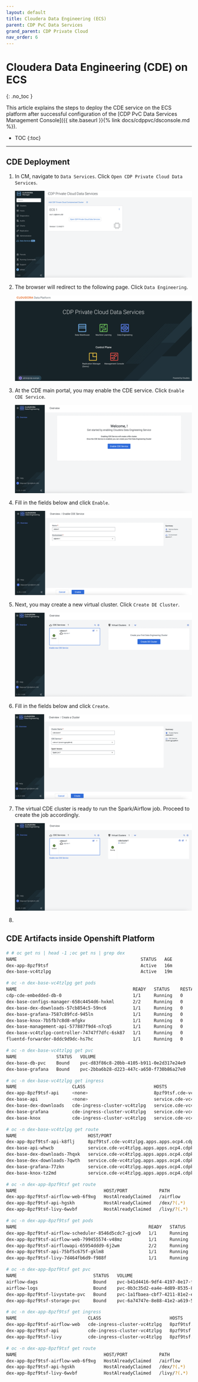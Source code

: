 ```yaml
---
layout: default
title: Cloudera Data Engineering (ECS)
parent: CDP PvC Data Services
grand_parent: CDP Private Cloud
nav_order: 6
---
```


# Cloudera Data Engineering (CDE) on ECS
{: .no_toc }

This article explains the steps to deploy the CDE service on the ECS platform after successful configuration of the [CDP PvC Data Services Management Console]({{ site.baseurl }}{% link docs/cdppvc/dsconsole.md %}).

- TOC
{:toc}

---


## CDE Deployment

1. In CM, navigate to `Data Services`. Click `Open CDP Private Cloud Data Services`. 

    ![](../../assets/images/dsconsole/cmds.png)
    
2. The browser will redirect to the following page. Click `Data Engineering`.   

    ![](../../assets/images/dsconsole/dsmenu.png)
    
3. At the CDE main portal, you may enable the CDE service. Click `Enable CDE Service`.      

    ![](../../assets/images/cde/cde1.png)

4. Fill in the fields below and click `Enable`.

    ![](../../assets/images/cde/cde2.png)
    
5. Next, you may create a new virtual cluster. Click `Create DE Cluster`.        
    
    ![](../../assets/images/cde/cde3.png)
    
6. Fill in the fields below and click `Create`.    
    
    ![](../../assets/images/cde/cde4.png)
    
7. The virtual CDE cluster is ready to run the Spark/Airflow job. Proceed to create the job accordingly. 
    
    ![](../../assets/images/cde/cde5.png)
  

8. 

## CDE Artifacts inside Openshift Platform

   ```bash
# # oc get ns | head -1 ;oc get ns | grep dex
NAME                                               STATUS   AGE
dex-app-8pzf9tsf                                   Active   16m
dex-base-vc4tzlpg                                  Active   19m
   ```

   ```bash
# oc -n dex-base-vc4tzlpg get pods
NAME                                            READY   STATUS    RESTARTS   AGE
cdp-cde-embedded-db-0                           1/1     Running   0          20m
dex-base-configs-manager-658c4454d6-hxkml       2/2     Running   0          20m
dex-base-dex-downloads-57cb854c5-59nc6          1/1     Running   0          20m
dex-base-grafana-7587c89fcd-945ln               1/1     Running   0          20m
dex-base-knox-7b5fb7c8d8-mfgkv                  1/1     Running   0          20m
dex-base-management-api-577887f9d4-n7cq5        1/1     Running   0          20m
dex-base-vc4tzlpg-controller-74747f7dfc-6sk87   1/1     Running   0          20m
fluentd-forwarder-8ddc9d9dc-hs7hc               1/1     Running   0          20m
   ```
   
   ```bash
# oc -n dex-base-vc4tzlpg get pvc
NAME               STATUS   VOLUME                                     CAPACITY   ACCESS MODES   STORAGECLASS                  AGE
dex-base-db-pvc    Bound    pvc-d83f86c8-20bb-4105-b911-0e2d317e24e9   100Gi      RWO            ocs-storagecluster-ceph-rbd   20m
dex-base-grafana   Bound    pvc-2bba6b28-d223-447c-a650-f730b86a27e0   10Gi       RWO            ocs-storagecluster-ceph-rbd   20m
   ```
   
   ```bash
# oc -n dex-base-vc4tzlpg get ingress
NAME                     CLASS                          HOSTS                                                                                             ADDRESS                 PORTS     AGE
dex-app-8pzf9tsf-api     <none>                         8pzf9tsf.cde-vc4tzlpg.apps.apps.ocp4.cdpkvm.cldr                                                  apps.ocp4.cdpkvm.cldr   80, 443   17m
dex-base-api             <none>                         service.cde-vc4tzlpg.apps.apps.ocp4.cdpkvm.cldr                                                   apps.ocp4.cdpkvm.cldr   80, 443   20m
dex-base-dex-downloads   cde-ingress-cluster-vc4tzlpg   service.cde-vc4tzlpg.apps.apps.ocp4.cdpkvm.cldr,service.cde-vc4tzlpg.apps.apps.ocp4.cdpkvm.cldr   apps.ocp4.cdpkvm.cldr   80        20m
dex-base-grafana         cde-ingress-cluster-vc4tzlpg   service.cde-vc4tzlpg.apps.apps.ocp4.cdpkvm.cldr                                                   apps.ocp4.cdpkvm.cldr   80        20m
dex-base-knox            cde-ingress-cluster-vc4tzlpg   service.cde-vc4tzlpg.apps.apps.ocp4.cdpkvm.cldr                                                   apps.ocp4.cdpkvm.cldr   80        20m
   ```
   
   
   ```bash
# oc -n dex-base-vc4tzlpg get route
NAME                           HOST/PORT                                          PATH               SERVICES                       PORT          TERMINATION     WILDCARD
dex-app-8pzf9tsf-api-k8flj     8pzf9tsf.cde-vc4tzlpg.apps.apps.ocp4.cdpkvm.cldr   /                  dex-base-vc4tzlpg-controller   http          edge/Redirect   None
dex-base-api-whwcb             service.cde-vc4tzlpg.apps.apps.ocp4.cdpkvm.cldr    /                  dex-base-vc4tzlpg-controller   http          edge/Redirect   None
dex-base-dex-downloads-7hqxk   service.cde-vc4tzlpg.apps.apps.ocp4.cdpkvm.cldr    /downloads/?(.*)   dex-base-dex-downloads         http-port                     None
dex-base-dex-downloads-7qwth   service.cde-vc4tzlpg.apps.apps.ocp4.cdpkvm.cldr    /(favicon\.ico)    dex-base-dex-downloads         http-port                     None
dex-base-grafana-77zkn         service.cde-vc4tzlpg.apps.apps.ocp4.cdpkvm.cldr    /grafana           dex-base-grafana               service                       None
dex-base-knox-tz2md            service.cde-vc4tzlpg.apps.apps.ocp4.cdpkvm.cldr    /gateway           dex-base-knox                  gatewayport                   None
   ```

   ```bash   
# oc -n dex-app-8pzf9tsf get route
NAME                                 HOST/PORT            PATH          SERVICES                       PORT        TERMINATION   WILDCARD
dex-app-8pzf9tsf-airflow-web-6f9xg   HostAlreadyClaimed   /airflow      dex-app-8pzf9tsf-airflow-web   http-web                  None
dex-app-8pzf9tsf-api-hgskh           HostAlreadyClaimed   /dex/?(.*)    dex-app-8pzf9tsf-api           api-port                  None
dex-app-8pzf9tsf-livy-6wvbf          HostAlreadyClaimed   /livy/?(.*)   dex-app-8pzf9tsf-livy          http-port                 None
   ```

   ```bash   
# oc -n dex-app-8pzf9tsf get pods
NAME                                                  READY   STATUS    RESTARTS   AGE
dex-app-8pzf9tsf-airflow-scheduler-8546d5cdc7-gjcw9   1/1     Running   0          61m
dex-app-8pzf9tsf-airflow-web-799455574-v48mz          1/1     Running   1          61m
dex-app-8pzf9tsf-airflowapi-65954ddd9-6j2wm           2/2     Running   2          61m
dex-app-8pzf9tsf-api-75bf5c675f-gklm8                 1/1     Running   0          61m
dex-app-8pzf9tsf-livy-7d464fb6d9-f988f                1/1     Running   0          61m
   ```
   
   ```bash   
# oc -n dex-app-8pzf9tsf get pvc
NAME                             STATUS   VOLUME                                     CAPACITY   ACCESS MODES   STORAGECLASS   AGE
airflow-dags                     Bound    pvc-b41d4416-9df4-4197-8e17-f9373f03a789   100Gi      RWX            nfs            61m
airflow-logs                     Bound    pvc-0b3c35d2-ea4e-4d89-8535-82ba1f8f0dfe   100Gi      RWX            nfs            61m
dex-app-8pzf9tsf-livystate-pvc   Bound    pvc-1a1fbaea-cbf7-4211-81e2-e783c1b19bc0   100Gi      RWX            nfs            61m
dex-app-8pzf9tsf-storage-pvc     Bound    pvc-6a74747e-8e88-41e2-a619-597c4f303eed   100Gi      RWX            nfs            61m
   ```
   
   ```bash   
# oc -n dex-app-8pzf9tsf get ingress
NAME                           CLASS                          HOSTS                                              ADDRESS          PORTS   AGE
dex-app-8pzf9tsf-airflow-web   cde-ingress-cluster-vc4tzlpg   8pzf9tsf.cde-vc4tzlpg.apps.apps.ocp4.cdpkvm.cldr   172.30.108.176   80      61m
dex-app-8pzf9tsf-api           cde-ingress-cluster-vc4tzlpg   8pzf9tsf.cde-vc4tzlpg.apps.apps.ocp4.cdpkvm.cldr   172.30.108.176   80      61m
dex-app-8pzf9tsf-livy          cde-ingress-cluster-vc4tzlpg   8pzf9tsf.cde-vc4tzlpg.apps.apps.ocp4.cdpkvm.cldr   172.30.108.176   80      61m
   ```

   ```bash   
# oc -n dex-app-8pzf9tsf get route
NAME                                 HOST/PORT            PATH          SERVICES                       PORT        TERMINATION   WILDCARD
dex-app-8pzf9tsf-airflow-web-6f9xg   HostAlreadyClaimed   /airflow      dex-app-8pzf9tsf-airflow-web   http-web                  None
dex-app-8pzf9tsf-api-hgskh           HostAlreadyClaimed   /dex/?(.*)    dex-app-8pzf9tsf-api           api-port                  None
dex-app-8pzf9tsf-livy-6wvbf          HostAlreadyClaimed   /livy/?(.*)   dex-app-8pzf9tsf-livy          http-port                 None
   ```
